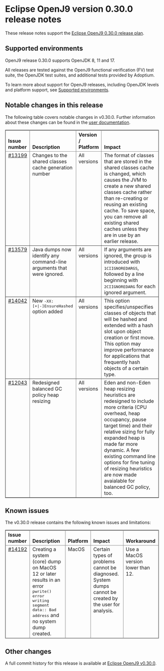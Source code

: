 <!--
* Copyright (c) 2021, 2022 IBM Corp. and others
*
* This program and the accompanying materials are made
* available under the terms of the Eclipse Public License 2.0
* which accompanies this distribution and is available at
* https://www.eclipse.org/legal/epl-2.0/ or the Apache
* License, Version 2.0 which accompanies this distribution and
* is available at https://www.apache.org/licenses/LICENSE-2.0.
*
* This Source Code may also be made available under the
* following Secondary Licenses when the conditions for such
* availability set forth in the Eclipse Public License, v. 2.0
* are satisfied: GNU General Public License, version 2 with
* the GNU Classpath Exception [1] and GNU General Public
* License, version 2 with the OpenJDK Assembly Exception [2].
*
* [1] https://www.gnu.org/software/classpath/license.html
* [2] http://openjdk.java.net/legal/assembly-exception.html
*
* SPDX-License-Identifier: EPL-2.0 OR Apache-2.0 OR GPL-2.0 WITH
* Classpath-exception-2.0 OR LicenseRef-GPL-2.0 WITH Assembly-exception
-->

# Eclipse OpenJ9 version 0.30.0 release notes

These release notes support the [Eclipse OpenJ9 0.30.0 release plan](https://projects.eclipse.org/projects/technology.openj9/releases/0.30.0/plan).

## Supported environments

OpenJ9 release 0.30.0 supports OpenJDK 8, 11 and 17.

All releases are tested against the OpenJ9 functional verification (FV) test suite, the OpenJDK test suites, and additional tests provided by Adoptium.

To learn more about support for OpenJ9 releases, including OpenJDK levels and platform support, see [Supported environments](https://eclipse.org/openj9/docs/openj9_support/index.html).

## Notable changes in this release

The following table covers notable changes in v0.30.0. Further information about these changes can be found in the [user documentation](https://eclipse.org/openj9/docs/version0.30/).

<table cellpadding="4" cellspacing="0" summary="" width="100%" rules="all" frame="border" border="1"><thead align="left">
<tr>
<th valign="bottom">Issue number</th>
<th valign="bottom">Description</th>
<th valign="bottom">Version / Platform</th>
<th valign="bottom">Impact</th>
</tr>
</thead>
<tbody>

<tr>
<td valign="top"><a href="https://github.com/eclipse-openj9/openj9/pull/13199">#13199</a></td>
<td valign="top">Changes to the shared classes cache generation number</td>
<td valign="top">All versions</td>
<td valign="top">The format of classes that are stored in the shared classes cache is changed, which causes the JVM to create a new shared classes cache rather than re-creating or reusing an existing cache. To save space, you can remove all existing shared caches unless they are in use by an earlier release.</td>
</tr>

<tr>
<td valign="top"><a href="https://github.com/eclipse-openj9/openj9/pull/13579">#13579</a></td>
<td valign="top">Java dumps now identify any command-line arguments that were ignored.</td>
<td valign="top">All versions</td>
<td valign="top">If any arguments are ignored, the group is introduced with <tt>1CIIGNOREDARGS</tt>, followed by a line beginning with <tt>2CIIGNOREDARG</tt> for each ignored argument.</td>
</tr>

<tr>
<td valign="top"><a href="https://github.com/eclipse-openj9/openj9/pull/14042">#14042</a></td>
<td valign="top">New <tt>-XX:[+|-]EnsureHashed</tt> option added</td>
<td valign="top">All versions</td>
<td valign="top">This option specifies/unspecifies classes of objects that will be hashed and extended with a hash slot upon object creation or first move. This option may improve performance for applications that frequently hash objects of a certain type.</td>
</tr>

<tr>
<td valign="top"><a href="https://github.com/eclipse-openj9/openj9/pull/12043">#12043</a></td>
<td valign="top">Redesigned balanced GC policy heap resizing</td>
<td valign="top">All versions</td>
<td valign="top">Eden and non-Eden heap resizing heuristics are redesigned to include more criteria (CPU overhead, heap occupancy, pause target time) and their relative sizing for fully expanded heap is made far more dynamic. A few existing command line options for fine tuning of resizing heuristics are now made avaialable for balanced GC policy, too.</td>
</tr>

</tbody>
</table>

## Known issues

The v0.30.0 release contains the following known issues and limitations:

<table cellpadding="4" cellspacing="0" summary="" width="100%" rules="all" frame="border" border="1">
<thead align="left">
<tr>
<th valign="bottom">Issue number</th>
<th valign="bottom">Description</th>
<th valign="bottom">Platform</th>
<th valign="bottom">Impact</th>
<th valign="bottom">Workaround</th>
</tr>

<tr>
<td valign="top"><a href="https://github.com/eclipse-openj9/openj9/pull/14192">#14192</td>
<td valign="top">Creating a system (core) dump on MacOS 12 or later results in an error <tt>pwrite() error writing segment data:: Bad address</tt> and no system dump created.</td>
<td valign="top">MacOS</td>
<td valign="top">Certain types of problems cannot be diagnosed. System dumps cannot be created by the user for analysis.</td>
<td valign="top">Use a MacOS version lower than 12.</td>
</tr>

</thead>
<tbody>

</tbody>
</table>

## Other changes

A full commit history for this release is available at [Eclipse OpenJ9 v0.30.0](https://github.com/eclipse-openj9/openj9/releases/tag/openj9-0.30.0).

